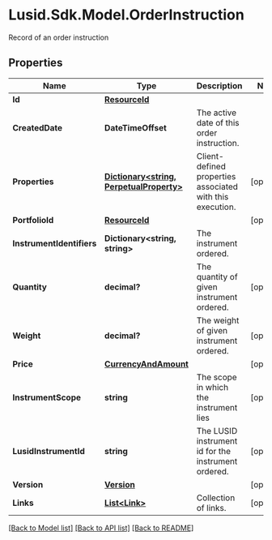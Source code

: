 # Lusid.Sdk.Model.OrderInstruction
Record of an order instruction

## Properties

Name | Type | Description | Notes
------------ | ------------- | ------------- | -------------
**Id** | [**ResourceId**](ResourceId.md) |  | 
**CreatedDate** | **DateTimeOffset** | The active date of this order instruction. | 
**Properties** | [**Dictionary&lt;string, PerpetualProperty&gt;**](PerpetualProperty.md) | Client-defined properties associated with this execution. | [optional] 
**PortfolioId** | [**ResourceId**](ResourceId.md) |  | [optional] 
**InstrumentIdentifiers** | **Dictionary&lt;string, string&gt;** | The instrument ordered. | 
**Quantity** | **decimal?** | The quantity of given instrument ordered. | [optional] 
**Weight** | **decimal?** | The weight of given instrument ordered. | [optional] 
**Price** | [**CurrencyAndAmount**](CurrencyAndAmount.md) |  | [optional] 
**InstrumentScope** | **string** | The scope in which the instrument lies | [optional] 
**LusidInstrumentId** | **string** | The LUSID instrument id for the instrument ordered. | [optional] 
**Version** | [**Version**](Version.md) |  | [optional] 
**Links** | [**List&lt;Link&gt;**](Link.md) | Collection of links. | [optional] 

[[Back to Model list]](../README.md#documentation-for-models) [[Back to API list]](../README.md#documentation-for-api-endpoints) [[Back to README]](../README.md)

